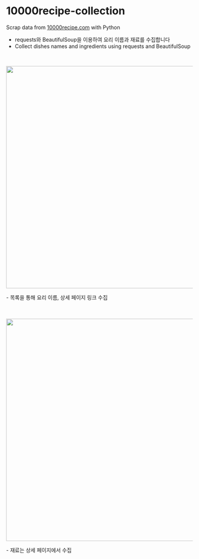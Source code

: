 # 10000recipe-collection
Scrap data from [10000recipe.com](https://www.10000recipe.com/recipe/list.html) with Python

- requests와 BeautifulSoup을 이용하여 요리 이름과 재료를 수집합니다
- Collect dishes names and ingredients using requests and BeautifulSoup
<br>

<p align="center">
  <img src="https://github.com/kseob758/10000recipe-collection/assets/125840318/6d75f251-9685-42e6-b685-19d4475a6a92" width=600>
</p>
- 목록을 통해 요리 이름, 상세 페이지 링크 수집
<br>
<br>
<br>
<p align="center">
  <img src="https://github.com/kseob758/10000recipe-collection/assets/125840318/a944bb6b-7907-4f7f-b169-cf1359037831" width=600>
</p>
- 재료는 상세 페이지에서 수집
